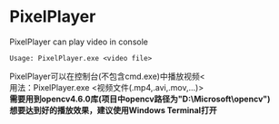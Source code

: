 # PixelPlayer
PixelPlayer can play video in console
```shell
Usage: PixelPlayer.exe <video file>
```
PixelPlayer可以在控制台(不包含cmd.exe)中播放视频<
<br>
用法：PixelPlayer.exe <视频文件(.mp4,.avi,.mov,...)>
<br>
<b>需要用到opencv4.6.0库(项目中opencv路径为"D:\Microsoft\opencv")</b>
<br>
<b>想要达到好的播放效果，建议使用Windows Terminal打开</b>
<br>

